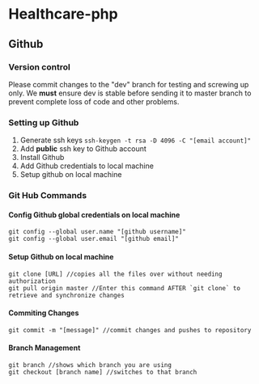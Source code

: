# Healthcare-php



## Github 

### Version control

Please commit changes to the "dev" branch for testing and screwing up only.
We **must** ensure dev is stable before sending it to master branch to prevent complete loss of code and other problems.

### Setting up Github
1. Generate ssh keys `ssh-keygen -t rsa -D 4096 -C "[email account]"`
2. Add **public** ssh key to Github account
3. Install Github
4. Add Github credentials to local machine 
5. Setup github on local machine 


### Git Hub Commands


#### Config Github global credentials on local machine 
``` 
git config --global user.name "[github username]" 
git config --global user.email "[github email]" 
``` 

#### Setup Github on local machine

``` 
git clone [URL] //copies all the files over without needing authorization
git pull origin master //Enter this command AFTER `git clone` to retrieve and synchronize changes
```

#### Commiting Changes 
```
git commit -m "[message]" //commit changes and pushes to repository
```

#### Branch Management 
```
git branch //shows which branch you are using 
git checkout [branch name] //switches to that branch
``` 
